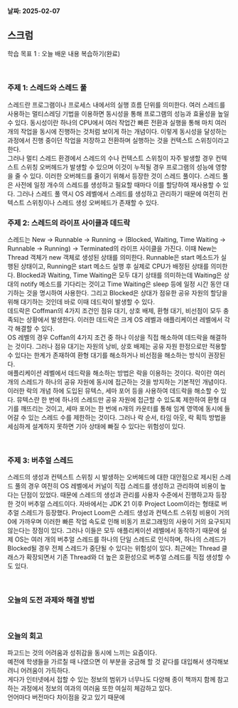 #### 날짜: 2025-02-07

## 스크럼

학습 목표 1 : 오늘 배운 내용 복습하기(완료)        


⠀  


### 주제 1: 스레드와 스레드 풀
 
스레드란 프로그램이나 프로세스 내에서의 실행 흐름 단위를 의미한다. 여러 스레드를 사용하는 멀티스레딩 기법을 이용하면 동시성을 통해 프로그램의 성능과 효율성을 높일 수 있다. 동시성이란 하나의 CPU에서 여러 작업간 빠른 전환과 실행을 통해 마치 여러 개의 작업을 동시에 진행하는 것처럼 보이게 하는 개념이다. 이렇게 동시성을 달성하는 과정에서 진행 중이던 작업을 저장하고 전환하며 실행하는 것을 컨텍스트 스위칭이라고 한다.  
그러나 멀티 스레드 환경에서 스레드의 수나 컨텍스트 스위칭이 자주 발생할 경우 컨텍스트 스위칭 오버헤드가 발생할 수 있으며 이것이 누적될 경우 프로그램의 성능에 영향을 줄 수 있다. 이러한 오버헤드를 줄이기 위해서 등장한 것이 스레드 풀이다. 스레드 풀은 사전에 일정 개수의 스레드를 생성하고 필요할 때마다 이를 할당하여 재사용할 수 있다. 그러나 스레드 풀 역시 OS 레벨에서 스레드를 생성하고 관리하기 때문에 여전히 컨텍스트 스위칭이나 스레드 생성 오버헤드가 존재할 수 있다.
⠀  


### 주제 2: 스레드의 라이프 사이클과 데드락

스레드는 New -> Runnable -> Running -> (Blocked, Waiting, Time Waiting -> Runnable -> Running) ->  Terminated의 라이프 사이클을 가진다. 이때 New는 Thread 객체가 new 객체로 생성된 상태를 의미한다. Runnable은 start 메소드가 실행된 상태이고, Running은 start 메소드 실행 후 실제로 CPU가 배정된 상태를 의미한다. Blocked과 Waiting, Time Waiting은 모두 대기 상태를 의미하는데 Waiting은 상대의 notify 메소드를 기다리는 것이고 Time Waiting은 sleep 등에 일정 시간 동안 대기하는 것을 명시하여 사용한다. 그리고 Blocked은 상대가 점유한 공유 자원의 할당을 위해 대기하는 것인데 바로 이때 데드락이 발생할 수 있다.  
데드락은 Coffman의 4가지 조건인 점유 대기, 상호 배제, 환형 대기, 비선점이 모두 충족되는 상황에서 발생한다.
이러한 데드락은 크게 OS 레벨과 애플리케이션 레벨에서 각각 해결할 수 있다.  
OS 레벨의 경우 Coffan의 4가지 조건 중 하나 이상을 직접 해소하여 데드락을 해결하는 것이다. 그러나 점유 대기는 자원의 낭비, 상호 배제는 공유 자원 한정으로만 적용할 수 있다는 한계가 존재하여 환형 대기를 해소하거나 비선점을 해소하는 방식이 권장된다.  
애플리케이션 레벨에서 데드락을 해소하는 방법은 락을 이용하는 것이다. 락이란 여러 개의 스레드가 하나의 공유 자원에 동시에 접근하는 것을 방지하는 기본적인 개념이다. 이러한 락의 개념 하에 도입된 뮤텍스, 세마 포어 등을 사용하여 데드락을 해소할 수 있다. 뮤텍스란 한 번에 하나의 스레드만 공유 자원에 접근할 수 있도록 제한하여 환형 대기를 깨뜨리는 것이고, 세마 포어는 한 번에 n개의 카운터를 통해 임계 영역에 동시에 들어갈 수 있는 스레드 수를 제한하는 것이다. 그러나 락 순서, 타임 아웃, 락 획득 방법을 세심하게 설계하지 못하면 기아 상태에 빠질 수 있다는 위험성이 있다.

⠀  

### 주제 3: 버추얼 스레드

스레드의 생성과 컨텍스트 스위칭 시 발생하는 오버헤드에 대한 대안점으로 제시된 스레드 풀의 경우 여전히 OS 레벨에서 커널이 직접 스레드를 생성하고 관리하여 비용이 높다는 단점이 있었다. 때문에 스레드의 생성과 관리를 사용자 수준에서 진행하고자 등장한 것이 버추얼 스레드이다.
자바에서는 JDK 21 이후 Project Loom이라는 형태로 버추얼 스레드가 등장했다. Project Loom은 스레드 생성과 컨텍스트 스위칭 비용이 거의 0에 가까우며 이러한 빠른 작업 속도로 인해 비동기 프로그래밍의 사용이 거의 요구되지 않는다는 장점이 있다. 그러나 이들은 모두 애플리케이션 레벨에서 동작하기 때문에 실제 OS는 여러 개의 버추얼 스레드를 하나의 단일 스레드로 인식하며, 하나의 스레드가 Blocked될 경우 전체 스레드가 중단될 수 있다는 위험성이 있다. 최근에는 Thread 클래스가 확장되면서 기존 Thread와 더 높은 호환성으로 버추얼 스레드를 직접 생성할 수도 있다.



⠀  

### 오늘의 도전 과제와 해결 방법



⠀  

### 오늘의 회고

파고드는 것의 어려움과 성취감을 동시에 느끼는 요즘이다.  
예전에 학생들을 가르칠 때 나였으면 이 부분을 궁금해 할 것 같다를 대입해서 생각해보려니 어려움이 가득하다.  
게다가 인터넷에서 접할 수 있는 정보의 범위가 너무나도 다양해 종이 책까지 함께 참고하는 과정에서 정보의 여과의 여러움 또한 여실히 체감하고 있다.  
언어마다 버전마다 차이점을 갖고 있기 때문에 
